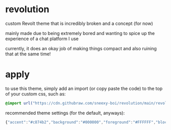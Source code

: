 # revolution
custom Revolt theme that is incredibly broken and a concept (for now)

mainly made due to being extremely bored and wanting to spice up the experience of a chat platform I use

currently, it does an okay job of making things compact and also ruining that at the same time!

# apply
to use this theme, simply add an import (or copy paste the code) to the top of your custom css, such as:
```css
@import url("https://cdn.githubraw.com/sneexy-boi/revolution/main/revolution.css");
```

recommended theme settings (for the default, anyways):
```js
{"accent":"#c874b2","background":"#000000","foreground":"#FFFFFF","block":"#1D1D1D","message-box":"#000000","mention":"rgba(200, 116, 178, 0.10)","success":"#65E572","warning":"#FAA352","tooltip":"#000000","error":"#F06464","hover":"rgba(0, 0, 0, 0.1)","scrollbar-thumb":"#7b337d","scrollbar-track":"transparent","primary-background":"#000000","primary-header":"#000000","secondary-background":"#000000","secondary-foreground":"#DDDDDD","secondary-header":"#1A1A1A","tertiary-background":"#000000","tertiary-foreground":"#AAAAAA","status-online":"#3ABF7E","status-away":"#F39F00","status-focus":"#4799F0","status-busy":"#F84848","status-streaming":"#977EFF","status-invisible":"#A5A5A5","light":false,"font":"Poppins","monospaceFont":"Fira Code"}
```